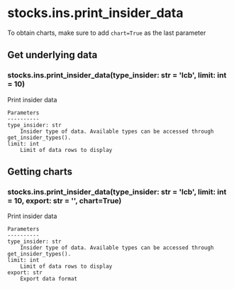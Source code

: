 # stocks.ins.print_insider_data

To obtain charts, make sure to add `chart=True` as the last parameter

## Get underlying data 
### stocks.ins.print_insider_data(type_insider: str = 'lcb', limit: int = 10)

Print insider data

    Parameters
    ----------
    type_insider: str
        Insider type of data. Available types can be accessed through get_insider_types().
    limit: int
        Limit of data rows to display

## Getting charts 
### stocks.ins.print_insider_data(type_insider: str = 'lcb', limit: int = 10, export: str = '', chart=True)

Print insider data

    Parameters
    ----------
    type_insider: str
        Insider type of data. Available types can be accessed through get_insider_types().
    limit: int
        Limit of data rows to display
    export: str
        Export data format
